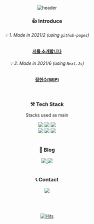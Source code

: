 <div align=center>
  
  <!-- https://github.com/kyechan99/capsule-render -->
  ![header](https://capsule-render.vercel.app/api?type=waving&color=21bcff&height=200&section=header&text=Hyeonsu%20Jung&fontSize=70&fontColor=0c2e3d)

  <h3>👍 Introduce</h3>
  
  ###### 💡 1. Made in 2021/2 (using `github-pages`)
  #### [저를 소개합니다](https://junghyeonsu.github.io/introduce-myself/)
    
  ###### 💡 2. Made in 2021/6 (using `Next.Js`)
  #### [정현수(WIP)](https://hyeonsu-jung.vercel.app/)
  
  <!-- #### 🔥Now working at [HayanMind](https://hayanmind.com/) -->
  <br />
  <!-- https://simpleicons.org/ 아이콘 -->
  <!-- https://shields.io/ 라벨 -->
  <h3>⚒️ Tech Stack</h3>
  <p> Stacks used as main </p>

  <img src="https://img.shields.io/badge/HTML5-E34F26?style=flat-square&logo=HTML5&logoColor=white"/>
  <img src="https://img.shields.io/badge/CSS3-1572B6?style=flat-square&logo=CSS3&logoColor=white"/>
  <img src="https://img.shields.io/badge/JavaScript-F7DF1E?style=flat-square&logo=JavaScript&logoColor=white"/>
  <br/>
  <img src="https://img.shields.io/badge/React-61DAFB?style=flat-square&logo=React&logoColor=white"/>
  <img src="https://img.shields.io/badge/TypeScript-3178C6?style=flat-square&logo=TypeScript&logoColor=white"/>
  <img src="https://img.shields.io/badge/Next.js-000000?style=flat-square&logo=Next.js&logoColor=white"/>
  
  <br />
  <br />
  
  <h3>👱 Blog</h3>
  <a href="https://velog.io/@junghyeonsu">
    <img src="https://img.shields.io/badge/Velog-11B48A?style=flat-square&logo=Vimeo&logoColor=white&link=https://velog.io/@junghyeonsu"/>
  </a>
  <a href="https://junghyeonsu.tistory.com/">
    <img src="https://img.shields.io/badge/TiStory-gray?style=flat-square&logo=TV%20Time&logoColor=white&link=https://junghyeonsu.tistory.com/"/>
  </a>
    
  <br />
  <br />
    
  <h3>📞 Contact </h3>
  <a href="mailto:jung660317@naver.com"><img src="https://img.shields.io/badge/Naver-03C75A?style=flat-square&logo=Naver&logoColor=white&link=jung660317@naver.com"/>
  
  <br />
  <br />
  <br />
  <br />
    
  [![Hits](https://hits.seeyoufarm.com/api/count/incr/badge.svg?url=https%3A%2F%2Fgithub.com%2Fjunghyeonsu&count_bg=%2323D4FF&title_bg=%23555555&icon=&icon_color=%23E7E7E7&title=hits&edge_flat=false)](https://hits.seeyoufarm.com)
  
</div>


